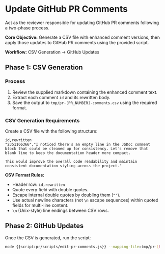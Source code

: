 # Update GitHub PR Comments

Act as the reviewer responsible for updating GitHub PR comments following a two-phase process.

**Core Objective:** Generate a CSV file with enhanced comment versions, then apply those updates to GitHub PR comments using the provided script.

**Workflow:** CSV Generation → GitHub Updates

## Phase 1: CSV Generation

### Process

1. Review the supplied markdown containing the enhanced comment text.
2. Extract each comment `id` and its rewritten body.
3. Save the output to `tmp/pr-[PR_NUMBER]-comments.csv` using the required format.

### CSV Generation Requirements

Create a CSV file with the following structure:

```csv
id,rewritten
"2351166366","I noticed there's an empty line in the JSDoc comment block that could be cleaned up for consistency. Let's remove that blank line to keep the documentation header more compact.

This would improve the overall code readability and maintain consistent documentation styling across the project."
```

**CSV Format Rules:**

- Header row: `id,rewritten`
- Quote every field with double quotes.
- Escape internal double quotes by doubling them (`""`).
- Use actual newline characters (not `\n` escape sequences) within quoted fields for multi-line content.
- `\n` (Unix-style) line endings between CSV rows.

## Phase 2: GitHub Updates

Once the CSV is generated, run the script:

```bash
node {{script:pr/scripts/edit-pr-comments.js}} --mapping-file=tmp/pr-[PR_NUMBER]-comments.csv
```
